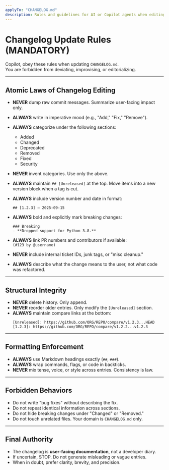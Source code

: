 ```yaml
---
applyTo: "CHANGELOG.md"
description: Rules and guidelines for AI or Copilot agents when editing this repository
---
```


# Changelog Update Rules (MANDATORY)

Copilot, obey these rules when updating `CHANGELOG.md`.  
You are forbidden from deviating, improvising, or editorializing.

---

## Atomic Laws of Changelog Editing

- **NEVER** dump raw commit messages. Summarize user-facing impact only.
- **ALWAYS** write in imperative mood (e.g., "Add," "Fix," "Remove").
- **ALWAYS** categorize under the following sections:

  - Added
  - Changed
  - Deprecated
  - Removed
  - Fixed
  - Security

- **NEVER** invent categories. Use only the above.
- **ALWAYS** maintain `## [Unreleased]` at the top. Move items into a new version block when a tag is cut.
- **ALWAYS** include version number and date in format:
  ```
  ## [1.2.3] — 2025-09-15
  ```
- **ALWAYS** bold and explicitly mark breaking changes:
  ```
  ### Breaking
  - **Dropped support for Python 3.8.**
  ```
- **ALWAYS** link PR numbers and contributors if available:  
  `(#123 by @username)`
- **NEVER** include internal ticket IDs, junk tags, or "misc cleanup."
- **ALWAYS** describe what the change means to the user, not what code was refactored.

---

## Structural Integrity

- **NEVER** delete history. Only append.
- **NEVER** reorder older entries. Only modify the `[Unreleased]` section.
- **ALWAYS** maintain compare links at the bottom:
  ```
  [Unreleased]: https://github.com/ORG/REPO/compare/v1.2.3...HEAD
  [1.2.3]: https://github.com/ORG/REPO/compare/v1.2.2...v1.2.3
  ```

---

## Formatting Enforcement

- **ALWAYS** use Markdown headings exactly (`##`, `###`).
- **ALWAYS** wrap commands, flags, or code in backticks.
- **NEVER** mix tense, voice, or style across entries. Consistency is law.

---

## Forbidden Behaviors

- Do not write "bug fixes" without describing the fix.
- Do not repeat identical information across sections.
- Do not hide breaking changes under "Changed" or "Removed."
- Do not touch unrelated files. Your domain is `CHANGELOG.md` only.

---

## Final Authority

- The changelog is **user-facing documentation**, not a developer diary.
- If uncertain, STOP. Do not generate misleading or vague entries.
- When in doubt, prefer clarity, brevity, and precision.
